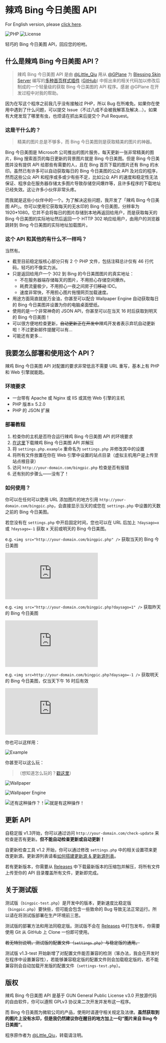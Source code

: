 # 辣鸡 Bing 今日美图 API

For English version, please [click here](https://github.com/Minecraft-LittleQiu/laji-bing-pic-api/blob/master/README_en.md).

![PHP](https://img.shields.io/badge/PHP-5.2.0+-blue.svg) ![License](https://img.shields.io/badge/License-GPL--3.0-brightgreen.svg)

轻巧的 Bing 今日美图 API，回应您的吩咐。

## 什么是辣鸡 Bing 今日美图 API？

> 辣鸡 Bing 今日美图 API 是由 [@Little_Qiu](https://www.littleqiu.net) 用从 [@GPlane](http://www.gplane.win/) 为 [Blessing Skin Server](https://github.com/printempw/blessing-skin-server) 编写的[多种首页样式插件](http://plugin.gplane.win/home/market/plugin/1) ([GitHub](https://github.com/g-plane/multi-index-style)) 中抠出来的相关代码加以修改后制成的一个轻量级的获取 Bing 今日美图的 API 程序。感谢 @GPlane 在开发过程中对我的帮助。

因为在写这个程序之前我几乎没有接触过 PHP，所以 Bug 在所难免。如果你在使用中遇到了什么问题，可以提交 Issue（不过八成不会被我解答及解决...）。如果有大佬发现了哪里有虫，也烦请在抓出来后提交个 Pull Request。

### 这是干什么的？

> 精美的图片总是不够多，而 Bing 今日美图则是获取精美的图片的神器。

Bing 今日美图是 Microsoft 公司推出的图片服务，每天更新一张非常精美的图片，Bing 搜索首页的每日更新的背景图片就是 Bing 今日美图。但是 Bing 今日美图并没有提供 API 给那些有需要的人，且在 Bing 首页下载的图片还有 Bing 的水印。虽然已有许多可以自动获取每日的 Bing 今日美图的公众 API 及对应的程序，然而这些公众 API 和程序或多或少有些不足，比如公众 API 的速度和稳定性无法保证、程序会在服务器存储太多图片导致存储空间爆炸等，且许多程序的下载地址已经失效。这让许多小伙伴非常头疼。

而我就是这些小伙伴中的一个。为了解决这些问题，我开发了「辣鸡 Bing 今日美图 API」。你可以使用它获取每天的无水印的 Bing 今日美图，分辨率为 1920*1080。它并不会将每日的图片存储到本地再返回给用户，而是获取每天的 Bing 今日美图的实际地址然后返回一个 HTTP 302 响应给用户，由用户的浏览器跳转到 Bing 今日美图的实际地址加载图片。

### 这个 API 和其他的有什么不一样吗？

当然有。

- 截至目前稳定版核心部分只有 2 个 PHP 文件，包括注释总计仅有 46 行代码，轻巧的不像实力派。
- 只是返回给用户一个 302 到 Bing 的今日美图图片的真实地址：
  - 不在服务器端存储每天的图片，不用担心存储空间爆炸。
  - 耗费流量极少，不用担心一夜之间房子归~~移动~~ IDC。
  - 速度非常快，不用担心图片拖慢网页加载速度。 
- 用途方面简直就是万金油，你甚至可以配合 Wallpaper Engine 自动获取每日的 Bing 今日美图并设置为你的电脑桌面壁纸。
- 使用的是一个非常神奇的 JSON API，你甚至可以在当天 16 时后获取到明天的 Bing 今日美图！
- 可以很方便地检查更新，~~自动更新正在开发中~~辣鸡开发者表示弃坑自动更新啦！不过更新邮件提醒可以有...
- 可能还有更多...

## 我要怎么部署和使用这个 API？

辣鸡 Bing 今日美图 API 对配置的要求非常低且不需要 URL 重写，基本上有 PHP 和 Web 引擎就能跑。

### 环境要求

- 一台带有 Apache 或 Nginx 或 IIS 或其他 Web 引擎的主机
- PHP 版本≥ 5.2.0
- PHP 的 JSON 扩展

### 部署教程

1. 检查你的主机是否符合运行辣鸡 Bing 今日美图 API 的环境要求
2. [在这里](https://github.com/Minecraft-LittleQiu/laji-bing-pic-api/releases)下载辣鸡 Bing 今日美图 API 并解压
3. 将 ``settings.php.example`` 重命名为 ``settings.php`` 并修改其中的设置
4. 将所有文件放置在你在 Web 引擎中设置的站点目录（虚拟主机用户是上传至站点根目录）
5. 访问 ``http://your-domain.com/bingpic.php`` 检查是否有报错
6. 还有别的步骤么——没有了！

### 如何使用？

你可以在任何可以使用 URL 添加图片的地方引用 ``http://your-domain.com/bingpic.php``，会直接显示当天的或您在 ``settings.php`` 中设置的天数之前的 Bing 今日美图。

若您没有在 ``settings.php`` 中开启固定时间，您也可以在 URL 后加上 ``?daysago=x`` 或 ``?daysago=-1`` 获取 x 天前或明天的 Bing 今日美图。

e.g.  ``<img src="http://your-domain.com/bingpic.php" />`` 获取当天的 Bing 今日美图

![Eexample](https://www.littleqiu.net/bingpic/bingpic.php)

e.g. ``<img src="http://your-domain.com/bingpic.php?daysago=1" />`` 获取昨天的 Bing 今日美图

![昨天的 Bing 今日美图](https://www.littleqiu.net/bingpic/bingpic.php?daysago=1)

e.g. ``<img src=http://your-domain.com/bingpic.php?daysago=-1 />`` 获取明天的 Bing 今日美图，仅当天下午 16 时后有效

![明天的 Bing 今日美图](https://www.littleqiu.net/bingpic/bingpic.php?daysago=-1)

你也可以这样用：

![Example](https://www.littleqiu.net/wp-content/uploads/2017/06/QQ截图20170531201131.png)

 你甚至可以这么玩：

> （想知道怎么玩的？[戳这里](https://github.com/Minecraft-LittleQiu/laji-bing-pic-api/wiki/%E5%B0%86-Bing-%E4%BB%8A%E6%97%A5%E7%BE%8E%E5%9B%BE%E8%AE%BE%E4%B8%BA%E7%94%B5%E8%84%91%E6%A1%8C%E9%9D%A2%E5%A3%81%E7%BA%B8)）

![Wallpaper](https://www.littleqiu.net/wp-content/uploads/2017/06/图像-2.png)

![Wallpaper Engine](https://www.littleqiu.net/wp-content/uploads/2017/06/图像-3.png)

![还有这种操作？！](https://www.littleqiu.net/wp-content/uploads/2017/06/Cache_-604f82923c68bb83..jpg)![就是有这种操作！](https://www.littleqiu.net/wp-content/uploads/2017/06/Cache_6420743cd7bcf867..jpg)

## 更新 API

自稳定版 v1.3开始，你可以通过访问 ``http://your-domain.com/check-update`` 来检查是否有更新。**但不能自动检查更新或自动更新！**

自更新检查工具 v1.2 开始，你可以通过修改 ``settings.php`` 中的相关设置项来更改更新源。更新源列表请看[如何搭建更新源 & 更新源列表](https://github.com/Minecraft-LittleQiu/laji-bing-pic-api/wiki/如何搭建更新源-&-更新源列表)。

若有更新版本，你需要从 [Releases](https://github.com/Minecraft-LittleQiu/laji-bing-pic-api/releases) 中下载最新版本的压缩包并解压，将所有文件上传至你的 API 目录覆盖所有文件，更新即完成。

## 关于测试版

测试版（``bingpic-test.php``）是开发中的版本，更新速度比稳定版（``bingpic.php``）要快些，但可能会包含一些致命的 Bug 导致无法正常运行。所以请在将测试版部署在生产环境前三思。

测试版的部署方法和用法同稳定版。测试版不会在 [Releases](https://gtihub.com/Minecraft-LittleQiu/laji-bing-pic-api/releases) 中打包发布，你需要使用 Git 从 GitHub 上 Clone 一份即可使用。

~~若无特别说明，测试版的配置文件（``settings.php``）与稳定版的通用。~~

测试版 v1.3-test 开始新增了对配置文件能否兼容的检测（笨办法，我会在开发时在程序中设置兼容性），若能够兼容稳定版的配置文件则会加载稳定版的，若不能兼容则会自动加载开发版的配置文件（``settings-test.php``）。

## **版权**

辣鸡 Bing 今日美图 API 是基于 GUN General Public License v3.0 开放源代码的自由软件，你可以遵照 GPLv3 协议来二次开发并发布这一程序。

而 Bing 今日美图为微软公司的产品，使用时请遵守相关规定及法律。**虽然获取到的图片上没有水印，但是我仍然建议你在醒目的地方加上一句“图片来自 Bing 今日美图”**。 

程序原作者为 [@Little_Qiu](https://www.littleqiu.net/)，转载请注明。
